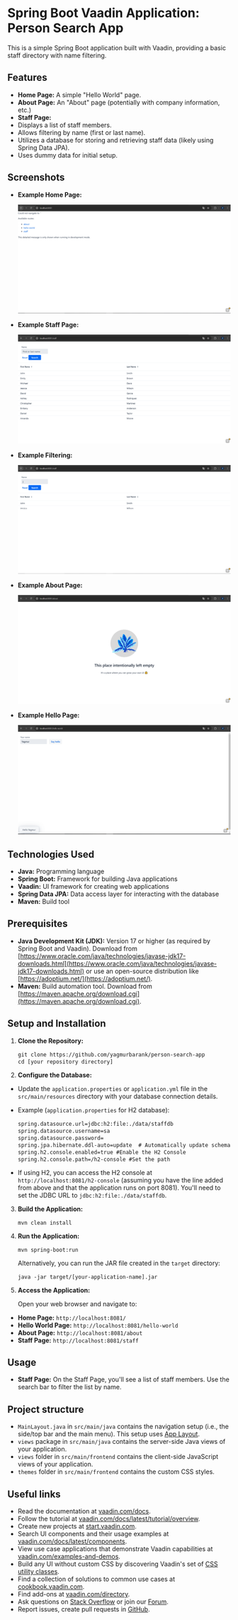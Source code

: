# Spring Boot Vaadin Application: Person Search App

This is a simple Spring Boot application built with Vaadin, providing a basic staff directory with name filtering.

## Features

*   **Home Page:** A simple "Hello World" page.
*   **About Page:** An "About" page (potentially with company information, etc.)
*   **Staff Page:**
  *   Displays a list of staff members.
  *   Allows filtering by name (first or last name).
  *   Utilizes a database for storing and retrieving staff data (likely using Spring Data JPA).
  *   Uses dummy data for initial setup.

## Screenshots

*   **Example Home Page:**

    ![Home Page Screenshot](https://github.com/yagmurbarank/person-search-app/blob/main/img/1.PNG)
*   **Example Staff Page:**

    ![Staff Page Screenshot](https://github.com/yagmurbarank/person-search-app/blob/main/img/4.PNG)

*   **Example Filtering:**

    ![Filtering Screenshot](https://github.com/yagmurbarank/person-search-app/blob/main/img/5.PNG)

*   **Example About Page:**

    ![About Page Screenshot](https://github.com/yagmurbarank/person-search-app/blob/main/img/2.PNG)

*   **Example Hello Page:**

    ![Hello Page Screenshot](https://github.com/yagmurbarank/person-search-app/blob/main/img/3.PNG)


## Technologies Used

*   **Java:** Programming language
*   **Spring Boot:** Framework for building Java applications
*   **Vaadin:** UI framework for creating web applications
*   **Spring Data JPA:** Data access layer for interacting with the database
*   **Maven:** Build tool


## Prerequisites

*   **Java Development Kit (JDK):** Version 17 or higher (as required by Spring Boot and Vaadin).  Download from [https://www.oracle.com/java/technologies/javase-jdk17-downloads.html](https://www.oracle.com/java/technologies/javase-jdk17-downloads.html) or use an open-source distribution like [https://adoptium.net/](https://adoptium.net/).
*   **Maven:** Build automation tool.  Download from [https://maven.apache.org/download.cgi](https://maven.apache.org/download.cgi).

## Setup and Installation

1.  **Clone the Repository:**

    ```
    git clone https://github.com/yagmurbarank/person-search-app
    cd [your repository directory]
    ```

2.  **Configure the Database:**

  *   Update the `application.properties` or `application.yml` file in the `src/main/resources` directory with your database connection details.
  *   Example (`application.properties` for H2 database):

      ```
      spring.datasource.url=jdbc:h2:file:./data/staffdb
      spring.datasource.username=sa
      spring.datasource.password=
      spring.jpa.hibernate.ddl-auto=update  # Automatically update schema
      spring.h2.console.enabled=true #Enable the H2 Console
      spring.h2.console.path=/h2-console #Set the path
      ```

  *   If using H2, you can access the H2 console at `http://localhost:8081/h2-console` (assuming you have the line added from above and that the application runs on port 8081). You'll need to set the JDBC URL to `jdbc:h2:file:./data/staffdb`.
3.  **Build the Application:**

    ```
    mvn clean install
    ```

4.  **Run the Application:**

    ```
    mvn spring-boot:run
    ```

    Alternatively, you can run the JAR file created in the `target` directory:

    ```
    java -jar target/[your-application-name].jar
    ```

5.  **Access the Application:**

    Open your web browser and navigate to:

  *   **Home Page:** `http://localhost:8081/`
  *   **Hello World Page:** `http://localhost:8081/hello-world`
  *   **About Page:** `http://localhost:8081/about`
  *   **Staff Page:** `http://localhost:8081/staff`

## Usage

*   **Staff Page:**  On the Staff Page, you'll see a list of staff members.  Use the search bar to filter the list by name.


## Project structure

- `MainLayout.java` in `src/main/java` contains the navigation setup (i.e., the
  side/top bar and the main menu). This setup uses
  [App Layout](https://vaadin.com/docs/components/app-layout).
- `views` package in `src/main/java` contains the server-side Java views of your application.
- `views` folder in `src/main/frontend` contains the client-side JavaScript views of your application.
- `themes` folder in `src/main/frontend` contains the custom CSS styles.

## Useful links

- Read the documentation at [vaadin.com/docs](https://vaadin.com/docs).
- Follow the tutorial at [vaadin.com/docs/latest/tutorial/overview](https://vaadin.com/docs/latest/tutorial/overview).
- Create new projects at [start.vaadin.com](https://start.vaadin.com/).
- Search UI components and their usage examples at [vaadin.com/docs/latest/components](https://vaadin.com/docs/latest/components).
- View use case applications that demonstrate Vaadin capabilities at [vaadin.com/examples-and-demos](https://vaadin.com/examples-and-demos).
- Build any UI without custom CSS by discovering Vaadin's set of [CSS utility classes](https://vaadin.com/docs/styling/lumo/utility-classes). 
- Find a collection of solutions to common use cases at [cookbook.vaadin.com](https://cookbook.vaadin.com/).
- Find add-ons at [vaadin.com/directory](https://vaadin.com/directory).
- Ask questions on [Stack Overflow](https://stackoverflow.com/questions/tagged/vaadin) or join our [Forum](https://vaadin.com/forum).
- Report issues, create pull requests in [GitHub](https://github.com/vaadin).
